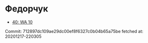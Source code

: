 # Федорчук
- [40: WA 10](40.md)

Commit: 712897dc109ae29dc00ef8f6327c0b04b65a75be
 fetched at: 20201217-220305
